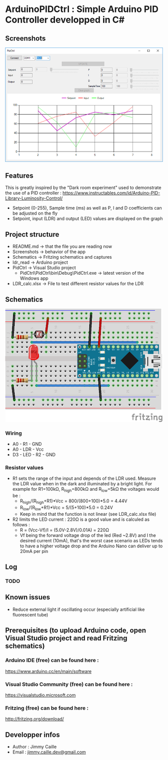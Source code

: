 # ArduinoPIDCtrl : Simple Arduino PID Controller developped in C#

## Screenshots
![Screenshot 1](https://raw.githubusercontent.com/jimmycaille/ArduinoPIDCtrl/master/Screenshots/readme.png "Screenshot 1")

## Features
This is greatly inspired by the "Dark room experiment" used to demonstrate the use of a PID controller :
https://www.instructables.com/id/Arduino-PID-Library-Luminosity-Control/

* Setpoint (0-255), Sample time (ms) as well as P, I and D coefficients can be adjusted on the fly
* Setpoint, input (LDR) and output (LED) values are displayed on the graph

## Project structure
- README.md    -> that the file you are reading now
- Screenshots  -> behavior of the app
- Schematics   -> Fritzing schematics and captures
- ldr_read     -> Arduino project
- PidCtrl      -> Visual Studio project
  - PidCtrl\PidCtrl\bin\Debug\PidCtrl.exe -> latest version of the Windows app
- LDR_calc.xlsx -> File to test different resistor values for the LDR
  
## Schematics
![Fritzing schematic](https://raw.githubusercontent.com/jimmycaille/ArduinoPIDCtrl/master/Schematics/readme.png "Fritzing schematic")

### Wiring
* A0 - R1 - GND
* A0 - LDR - Vcc
* D3 - LED - R2 - GND

### Resistor values
* R1 sets the range of the input and depends of the LDR used.
Measure the LDR value when in the dark and illuminated by a bright light.
For example for R1=100kΩ, R<sub>high</sub>=800kΩ and R<sub>low</sub>=5kΩ the voltages would be :
  * R<sub>high</sub>/(R<sub>high</sub>+R1)*Vcc = 800/(800+100)*5.0 = 4.44V
  * R<sub>low</sub>/(R<sub>low</sub>+R1)*Vcc = 5/(5+100)*5.0 = 0.24V
  * Keep in mind that the function is not linear (see LDR_calc.xlsx file)
* R2 limits the LED current : 220Ω is a good value and is calculed as follows :
  * R = (Vcc-Vf)/I = (5.0V-2.8V)/0.01A) = 220Ω
  * Vf being the forward voltage drop of the led (Red ~2.8V) and I the desired current (10mA),
  that's the worst case scenario as LEDs tends to have a higher voltage drop and the Arduino Nano can deliver up to 20mA per pin

## Log
### TODO

## Known issues
* Reduce external light if oscillating occur (especially artificial like fluorescent tube)

## Prerequisites (to upload Arduino code, open Visual Studio project and read Fritzing schematics)
### Arduino IDE (free) can be found here :
https://www.arduino.cc/en/main/software
### Visual Studio Community (free) can be found here :
https://visualstudio.microsoft.com
### Fritzing (free) can be found here :
http://fritzing.org/download/

## Developper infos
- Author : Jimmy Caille
- Email  : jimmy.caille.dev@gmail.com
